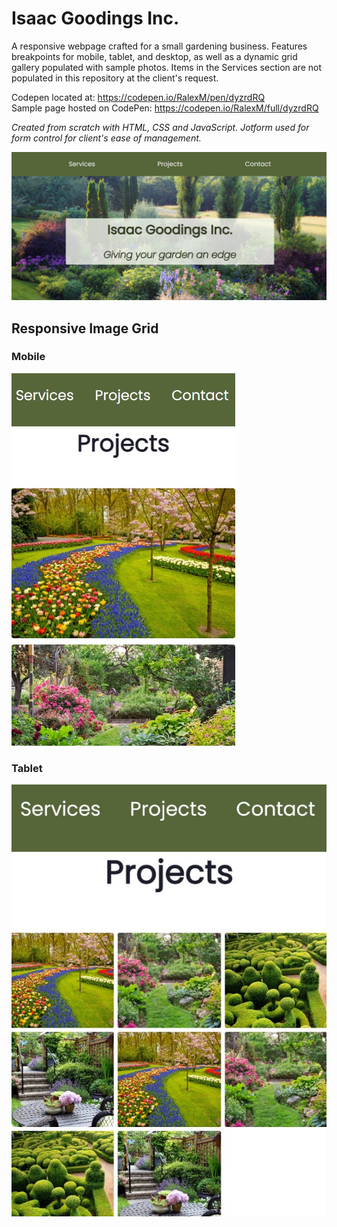 # Isaac Goodings Inc.

A responsive webpage crafted for a small gardening business. Features breakpoints for mobile, tablet, and desktop, as well as a dynamic grid gallery populated with sample photos. Items in the Services section are not populated in this repository at the client's request.

Codepen located at: https://codepen.io/RalexM/pen/dyzrdRQ
<br>Sample page hosted on CodePen: https://codepen.io/RalexM/full/dyzrdRQ

<em>Created from scratch with HTML, CSS and JavaScript. Jotform used for form control for client's ease of management.</em>

![Web view](https://github.com/a-muns/GardeningWebpage/blob/33dd0db29d0308e3b6a5470667412a983c8c6d03/photos/WebMain.jpg)

## Responsive Image Grid
### Mobile
![Web view](https://github.com/a-muns/GardeningWebpage/blob/33dd0db29d0308e3b6a5470667412a983c8c6d03/photos/MobileProjects.jpg)
### Tablet
![Web view](https://github.com/a-muns/GardeningWebpage/blob/33dd0db29d0308e3b6a5470667412a983c8c6d03/photos/TabletProjects.jpg)
